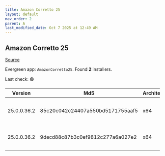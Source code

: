 ```yaml
---
title: Amazon Corretto 25
layout: default
nav_order: 2
parent: A
last_modified_date: Oct 7 2025 at 12:49 AM
---
```


## Amazon Corretto 25

[Source](https://aws.amazon.com/corretto/)

Evergreen app: `AmazonCorretto25`. Found **2** installers.

Last check: 🟢

| Version     | Md5                              | Architecture | Type | URI                                                                                                                                                                                                          |
| ----------- | -------------------------------- | ------------ | ---- | ------------------------------------------------------------------------------------------------------------------------------------------------------------------------------------------------------------ |
| 25.0.0.36.2 | 85c20c042c24407a550bd5171755aaf5 | x64          | msi  | [https://corretto.aws/downloads/resources/25.0.0.36.2/amazon-corretto-25.0.0.36.2-windows-x64.msi](https://corretto.aws/downloads/resources/25.0.0.36.2/amazon-corretto-25.0.0.36.2-windows-x64.msi)         |
| 25.0.0.36.2 | 9decd88c87b3c0ef9812c277a6a027e2 | x64          | zip  | [https://corretto.aws/downloads/resources/25.0.0.36.2/amazon-corretto-25.0.0.36.2-windows-x64-jdk.zip](https://corretto.aws/downloads/resources/25.0.0.36.2/amazon-corretto-25.0.0.36.2-windows-x64-jdk.zip) |
